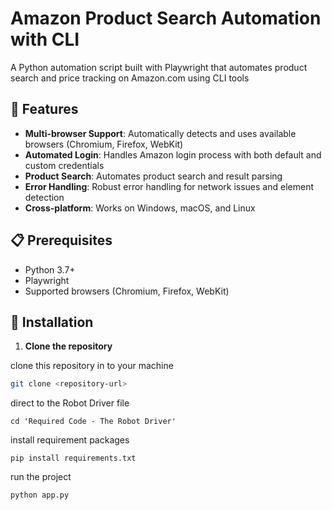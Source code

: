 # Amazon Product Search Automation with CLI

A Python automation script built with Playwright that automates product search
and price tracking on Amazon.com using CLI tools

## 🚀 Features

- **Multi-browser Support**: Automatically detects and uses available browsers
  (Chromium, Firefox, WebKit)
- **Automated Login**: Handles Amazon login process with both default and custom
  credentials
- **Product Search**: Automates product search and result parsing
- **Error Handling**: Robust error handling for network issues and element
  detection
- **Cross-platform**: Works on Windows, macOS, and Linux

## 📋 Prerequisites

- Python 3.7+
- Playwright
- Supported browsers (Chromium, Firefox, WebKit)

## 🔧 Installation

1. **Clone the repository**

clone this repository in to your machine

```bash
git clone <repository-url>
```

direct to the Robot Driver file

```
cd 'Required Code - The Robot Driver'
```

install requirement packages

```
pip install requirements.txt
```

run the project

```
python app.py
```
